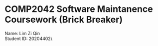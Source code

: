 # COMP2042 Software Maintanence Coursework (Brick Breaker)

Name: Lim Zi Qin\
Student ID: 20204402\

